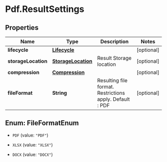 # Pdf.ResultSettings

## Properties
Name | Type | Description | Notes
------------ | ------------- | ------------- | -------------
**lifecycle** | [**Lifecycle**](Lifecycle.md) |  | [optional] 
**storageLocation** | [**StorageLocation**](StorageLocation.md) | Result Storage location | [optional] 
**compression** | [**Compression**](Compression.md) |  | [optional] 
**fileFormat** | **String** | Resulting file format. Restrictions apply. Default : PDF | [optional] 


<a name="FileFormatEnum"></a>
## Enum: FileFormatEnum


* `PDF` (value: `"PDF"`)

* `XLSX` (value: `"XLSX"`)

* `DOCX` (value: `"DOCX"`)




